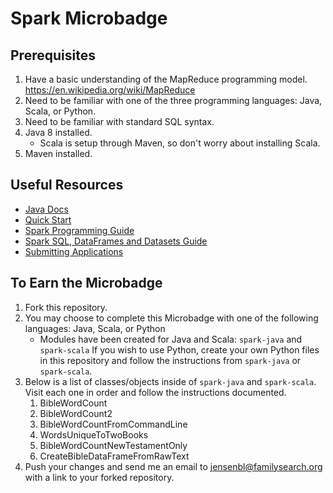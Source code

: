 Spark Microbadge
=================

Prerequisites
-------------

1. Have a basic understanding of the MapReduce programming model. <https://en.wikipedia.org/wiki/MapReduce>
2. Need to be familiar with one of the three programming languages: Java, Scala, or Python.
3. Need to be familiar with standard SQL syntax.
4. Java 8 installed.
   * Scala is setup through Maven, so don't worry about installing Scala.
5. Maven installed.

Useful Resources
----------------

* [Java Docs](http://spark.apache.org/docs/latest/api/java/index.html)
* [Quick Start](http://spark.apache.org/docs/latest/quick-start.html)
* [Spark Programming Guide](http://spark.apache.org/docs/latest/programming-guide.html)
* [Spark SQL, DataFrames and Datasets Guide](http://spark.apache.org/docs/latest/sql-programming-guide.html)
* [Submitting Applications](http://spark.apache.org/docs/latest/submitting-applications.html)

To Earn the Microbadge
----------------------

1. Fork this repository.
2. You may choose to complete this Microbadge with one of the following languages: Java, Scala, or Python
   * Modules have been created for Java and Scala: `spark-java` and `spark-scala` If you wish to use Python, 
   create your own Python files in this repository and follow the instructions from `spark-java` or `spark-scala`.
3. Below is a list of classes/objects inside of `spark-java` and `spark-scala`. Visit each one in order and follow the 
   instructions documented.
   1. BibleWordCount
   2. BibleWordCount2
   3. BibleWordCountFromCommandLine
   4. WordsUniqueToTwoBooks
   5. BibleWordCountNewTestamentOnly
   6. CreateBibleDataFrameFromRawText
4. Push your changes and send me an email to <jensenbl@familysearch.org> with a link to your forked repository.
